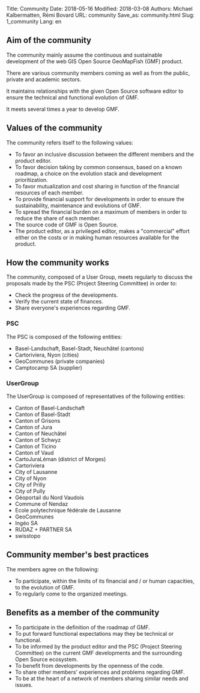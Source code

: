Title: Community
Date: 2018-05-16
Modified: 2018-03-08
Authors: Michael Kalbermatten, Rémi Bovard
URL: community
Save_as: community.html
Slug: 1_community
Lang: en

## Aim of the community

The community mainly assume the continuous and sustainable development of the web GIS Open Source GeoMapFish (GMF) product.

There are various community members coming as well as from the public, private and academic sectors.

It maintains relationships with the given Open Source software editor to ensure the technical and functional evolution of GMF.

It meets several times a year to develop GMF.

## Values of the community

The community refers itself to the following values:

* To favor an inclusive discussion between the different members and the product editor.
* To favor decision taking by common consensus, based on a known roadmap, a choice on the evolution stack and development prioritization.
* To favor mutualization and cost sharing in function of the financial resources of each member.
* To provide financial support for developments in order to ensure the sustainability, maintenance and evolutions of GMF.
* To spread the financial burden on a maximum of members in order to reduce the share of each member.
* The source code of GMF is Open Source.
* The product editor, as a privileged editor, makes a "commercial" effort either on the costs or in making human resources available for the product.

## How the community works

The community, composed of a User Group, meets regularly to discuss the proposals made by the PSC (Project Steering Committee) in order to:

* Check the progress of the developments.
* Verify the current state of finances.
* Share everyone's experiences regarding GMF.

### PSC

The PSC is composed of the following entities:

* Basel-Landschaft, Basel-Stadt, Neuchâtel (cantons)
* Cartoriviera, Nyon (cities)
* GeoCommunes (private companies)
* Camptocamp SA (supplier)

### UserGroup

The UserGroup is composed of representatives of the following entities:

* Canton of Basel-Landschaft
* Canton of Basel-Stadt
* Canton of Grisons
* Canton of Jura
* Canton of Neuchâtel
* Canton of Schwyz
* Canton of Ticino
* Canton of Vaud
* CartoJuraLéman (district of Morges)
* Cartoriviera
* City of Lausanne
* City of Nyon
* City of Prilly
* City of Pully
* Géoportail du Nord Vaudois
* Commune of Nendaz
* Ecole polytechnique fédérale de Lausanne
* GeoCommunes
* Ingéo SA
* RUDAZ + PARTNER SA
* swisstopo

## Community member's best practices

The members agree on the following:

* To participate, within the limits of its financial and / or human capacities, to the evolution of GMF.
* To regularly come to the organized meetings.

## Benefits as a member of the community

* To participate in the definition of the roadmap of GMF.
* To put forward functional expectations may they be technical or functional.
* To be informed by the product editor and the PSC (Project Steering Committee) on the current GMF developments and the surrounding Open Source ecosystem.
* To benefit from developments by the openness of the code.
* To share other members' experiences and problems regarding GMF.
* To be at the heart of a network of members sharing similar needs and issues.
